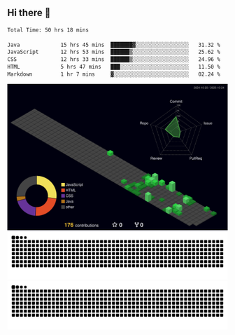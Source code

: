 ## Hi there 👋

<!--
**CereenaG/CereenaG** is a ✨ _special_ ✨ repository because its `README.md` (this file) appears on your GitHub profile.

Here are some ideas to get you started:

- 🔭 I’m currently working on ...
- 🌱 I’m currently learning ...
- 👯 I’m looking to collaborate on ...
- 🤔 I’m looking for help with ...
- 💬 Ask me about ...
- 📫 How to reach me: ...
- 😄 Pronouns: ...
- ⚡ Fun fact: ...

 🌱I'm currently learning Java for backend development along with frontend technologies.-->
 
<!--START_SECTION:waka-->

```txt
Total Time: 50 hrs 18 mins

Java             15 hrs 45 mins  ███████▓░░░░░░░░░░░░░░░░░   31.32 %
JavaScript       12 hrs 53 mins  ██████▒░░░░░░░░░░░░░░░░░░   25.62 %
CSS              12 hrs 33 mins  ██████▒░░░░░░░░░░░░░░░░░░   24.96 %
HTML             5 hrs 47 mins   ███░░░░░░░░░░░░░░░░░░░░░░   11.50 %
Markdown         1 hr 7 mins     ▓░░░░░░░░░░░░░░░░░░░░░░░░   02.24 %
```

<!--END_SECTION:waka-->
![](./profile-3d-contrib/profile-night-green.svg)
![](https://github.com/CereenaG/CereenaG/blob/output/github-contribution-grid-snake.svg#gh-light-mode-only)
![](https://github.com/CereenaG/CereenaG/blob/output/github-contribution-grid-snake-dark.svg#gh-dark-mode-only)


